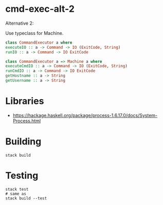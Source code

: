 # cmd-exec-alt-2

Alternative 2:

Use typeclass for Machine.

```haskell
class CommandExecutor a where
executeIO :: a -> Command -> IO (ExitCode, String)
runIO :: a -> Command -> IO ExitCode

class CommandExecutor a => Machine a where
executeCmdIO :: a -> Command -> IO (ExitCode, String)
runCmdIO :: a -> Command -> IO ExitCode
getHostname :: a -> String
getUsername :: a -> String
```

# Libraries

- https://hackage.haskell.org/package/process-1.6.17.0/docs/System-Process.html

# Building

```shell
stack build
```

# Testing

```shell
stack test
# same as
stack build --test
```
